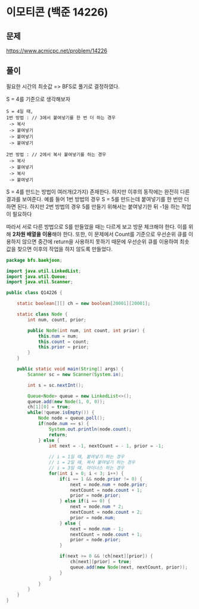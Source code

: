 # 이모티콘 (백준 14226)
## 문제
https://www.acmicpc.net/problem/14226

## 풀이
필요한 시간의 최솟값 => BFS로 풀기로 결정하였다. 

S = 4를 기준으로 생각해보자 
~~~text
S = 4일 때,  
1번 방법 : // 3에서 붙여넣기를 한 번 더 하는 경우
 -> 복사      
 -> 붙여넣기
 -> 붙여넣기
 -> 붙여넣기

2번 방법 : // 2에서 복사 붙여넣기를 하는 경우 
 -> 복사    
 -> 붙여넣기
 -> 복사
 -> 붙여넣기
~~~
S = 4를 만드는 방법이 여러개(2가지) 존재한다. 하지만 이후의 동작에는 완전히 다른 결과를 보여준다. 
예를 들어 1번 방법의 경우 S = 5를 만드는데 붙여넣기를 한 번만 더 하면 된다. 하지만 2번 방법의 경우 5를 만들기 위해서는 붙여넣기한 뒤 -1을 하는 작업이 필요하다

따라서 서로 다른 방법으로 S를 만들었을 때는 다르게 보고 방문 체크해야 한다. 이를 위해 **2차원 배열을 이용**해야 한다.
또한, 이 문제에서 Count를 기준으로 우선순위 큐를 이용하지 않으면 중간에 return을 사용하지 못하기 때문에 우선순위 큐를 이용하여 최솟값을 찾으면 이후의 작업을 하지 않도록 만들었다.

~~~java
package bfs.baekjoon;

import java.util.LinkedList;
import java.util.Queue;
import java.util.Scanner;

public class Q14226 {

    static boolean[][] ch = new boolean[20001][20001];

    static class Node {
        int num, count, prior;

        public Node(int num, int count, int prior) {
            this.num = num;
            this.count = count;
            this.prior = prior;
        }
    }

    public static void main(String[] args) {
        Scanner sc = new Scanner(System.in);

        int s = sc.nextInt();

        Queue<Node> queue = new LinkedList<>();
        queue.add(new Node(1, 0, 0));
        ch[1][0] = true;
        while(!queue.isEmpty()) {
            Node node = queue.poll();
            if(node.num == s) {
                System.out.println(node.count);
                return;
            } else {
                int next = -1, nextCount = - 1, prior = -1;
                
                // i = 1일 때, 붙여넣기 하는 경우 
                // i = 2일 때, 복사 붙여넣기 하는 경우
                // i = 3일 때, 마이너스 하는 경우
                for(int i = 0; i < 3; i++) {
                    if(i == 1 && node.prior != 0) {
                        next = node.num + node.prior;
                        nextCount = node.count + 1;
                        prior = node.prior;
                    } else if(i == 0) {
                        next = node.num * 2;
                        nextCount = node.count + 2;
                        prior = node.num;
                    } else {
                        next = node.num - 1;
                        nextCount = node.count + 1;
                        prior = node.prior;
                    }

                    if(next >= 0 && !ch[next][prior]) {
                        ch[next][prior] = true;
                        queue.add(new Node(next, nextCount, prior));
                    }
                }
            }
        }
    }
}

~~~
